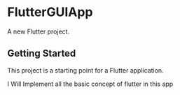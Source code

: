 # FlutterGUIApp

A new Flutter project.

## Getting Started

This project is a starting point for a Flutter application.

I Will Implement all the basic concept of flutter in this app
